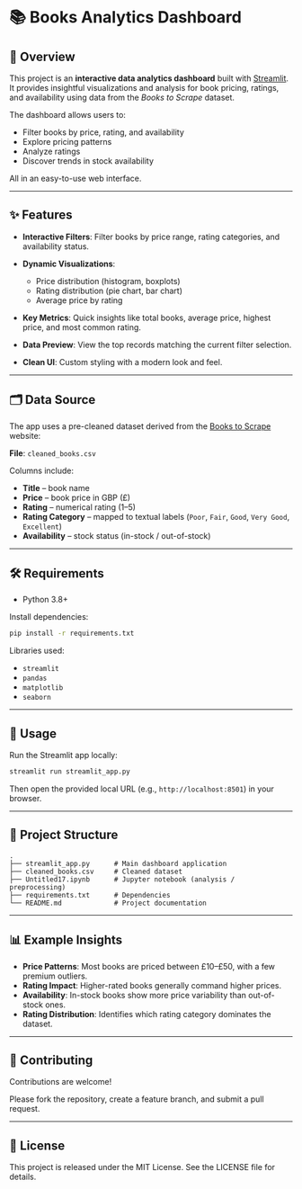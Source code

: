# 📚 Books Analytics Dashboard

## 📝 Overview

This project is an **interactive data analytics dashboard** built with [Streamlit](https://streamlit.io/). It provides insightful visualizations and analysis for book pricing, ratings, and availability using data from the *Books to Scrape* dataset.

The dashboard allows users to:

* Filter books by price, rating, and availability
* Explore pricing patterns
* Analyze ratings
* Discover trends in stock availability

All in an easy-to-use web interface.

---

## ✨ Features

* **Interactive Filters**: Filter books by price range, rating categories, and availability status.
* **Dynamic Visualizations**:

  * Price distribution (histogram, boxplots)
  * Rating distribution (pie chart, bar chart)
  * Average price by rating
* **Key Metrics**: Quick insights like total books, average price, highest price, and most common rating.
* **Data Preview**: View the top records matching the current filter selection.
* **Clean UI**: Custom styling with a modern look and feel.

---

## 🗂 Data Source

The app uses a pre-cleaned dataset derived from the [Books to Scrape](http://books.toscrape.com/) website:

**File**: `cleaned_books.csv`

Columns include:

* **Title** – book name
* **Price** – book price in GBP (£)
* **Rating** – numerical rating (1–5)
* **Rating Category** – mapped to textual labels (`Poor`, `Fair`, `Good`, `Very Good`, `Excellent`)
* **Availability** – stock status (in-stock / out-of-stock)

---

## 🛠 Requirements

* Python 3.8+

Install dependencies:

```bash
pip install -r requirements.txt
```

Libraries used:

* `streamlit`
* `pandas`
* `matplotlib`
* `seaborn`

---

## 🚀 Usage

Run the Streamlit app locally:

```bash
streamlit run streamlit_app.py
```

Then open the provided local URL (e.g., `http://localhost:8501`) in your browser.

---

## 📂 Project Structure

```
.
├── streamlit_app.py      # Main dashboard application
├── cleaned_books.csv     # Cleaned dataset
├── Untitled17.ipynb      # Jupyter notebook (analysis / preprocessing)
├── requirements.txt      # Dependencies
└── README.md             # Project documentation
```

---

## 📊 Example Insights

* **Price Patterns**: Most books are priced between £10–£50, with a few premium outliers.
* **Rating Impact**: Higher-rated books generally command higher prices.
* **Availability**: In-stock books show more price variability than out-of-stock ones.
* **Rating Distribution**: Identifies which rating category dominates the dataset.

---

## 🤝 Contributing

Contributions are welcome!

Please fork the repository, create a feature branch, and submit a pull request.

---

## 📄 License

This project is released under the MIT License. See the LICENSE file for details.
